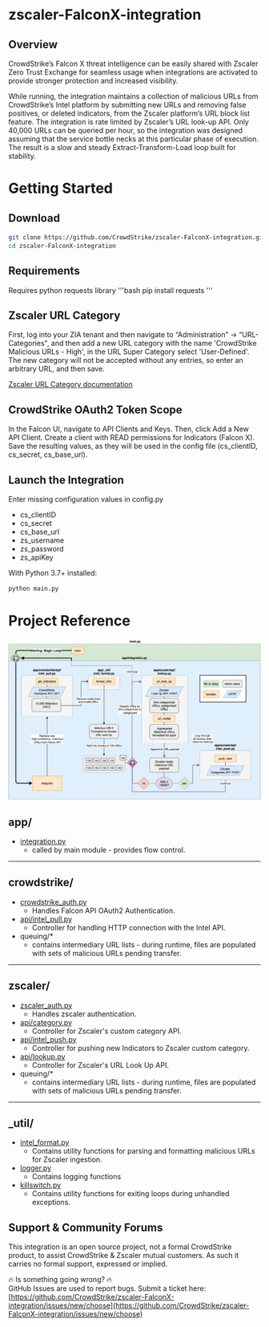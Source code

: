 # zscaler-FalconX-integration

## Overview
CrowdStrike’s Falcon X threat intelligence can be easily shared with Zscaler Zero Trust Exchange for seamless usage when integrations are activated to provide stronger protection and increased visibility.

While running, the integration maintains a collection of malicious URLs from CrowdStrike’s Intel platform by submitting new URLs and removing false positives, or deleted indicators, from the Zscaler platform’s URL block list feature. The integration is rate limited by Zscaler’s URL look-up API. Only 40,000 URLs can be queried per hour, so the integration was designed assuming that the service bottle necks at this particular phase of execution. The result is a slow and steady Extract-Transform-Load loop built for stability. 

# Getting Started

## Download
```bash
git clone https://github.com/CrowdStrike/zscaler-FalconX-integration.git
cd zscaler-FalconX-integration
```

## Requirements

Requires python requests library
'''bash
pip install requests
'''

## Zscaler URL Category
First, log into your ZIA tenant and then navigate to “Administration” -> “URL-Categories", and then add a new URL category with the name 'CrowdStrike Malicious URLs - High', in the URL Super Category select 'User-Defined'. The new category will not be accepted without any entries, so enter an arbitrary URL, and then save.

[Zscaler URL Category documentation](https://help.zscaler.com/zia/adding-custom-url-categories)

## CrowdStrike OAuth2 Token Scope
In the Falcon UI, navigate to API Clients and Keys. Then, click Add a New API Client. Create a client with READ permissions for Indicators (Falcon X). Save the resulting values, as they will be used in the config file (cs_clientID, cs_secret, cs_base_url).

## Launch the Integration
Enter missing configuration values in config.py
- cs_clientID 
- cs_secret 
- cs_base_url
- zs_username 
- zs_password 
- zs_apiKey 

With Python 3.7+ installed:
```bash
python main.py
```

# Project Reference
![Integration architecture](zscalerintegration.jpg)
## app/
- [integration.py](app/integration.py)
  - called by main module - provides flow control.
----

## crowdstrike/
- [crowdstrike_auth.py](app/crowdstrike/crowdstrike_auth.py)
  - Handles Falcon API OAuth2 Authentication.
- [api/intel_pull.py](app/crowdstrike/api/intel_pull.py)
  - Controller for handling HTTP connection with the Intel API.
- queuing/*
    - contains intermediary URL lists - during runtime, files are populated with sets of malicious URLs pending transfer.
----

## zscaler/
-  [zscaler_auth.py](app/zscaler/zscaler_auth.py)
    - Handles zscaler authentication.
-  [api/category.py](app/zscaler/api/category.py)
    - Controller for Zscaler's custom category API.
-  [api/intel_push.py](app/zscaler/api/intel_push.py)
    - Controller for pushing new Indicators to Zscaler custom category.
- [api/lookup.py](app/zscaler/api/lookup.py)
    - Controller for Zscaler's URL Look Up API.
- queuing/*
    - contains intermediary URL lists - during runtime, files are populated with sets of malicious URLs pending transfer.
----

## _util/
- [intel_format.py](app/_util/intel_format.py)
  - Contains utility functions for parsing and formatting malicious URLs for Zscaler ingestion.
- [logger.py](app/_util/logger.py)
  - Contains logging functions
- [killswitch.py](app/_util/killswitch.py)
  - Contains utility functions for exiting loops during unhandled exceptions.


## Support & Community Forums
This integration is an open source project, not a formal CrowdStrike product, to assist CrowdStrike & Zscaler mutual customers. As such it carries no formal support, expressed or implied.

:fire: Is something going wrong? :fire:<br/>
GitHub Issues are used to report bugs. Submit a ticket here:<br/>
[https://github.com/CrowdStrike/zscaler-FalconX-integration/issues/new/choose](https://github.com/CrowdStrike/zscaler-FalconX-integration/issues/new/choose)

